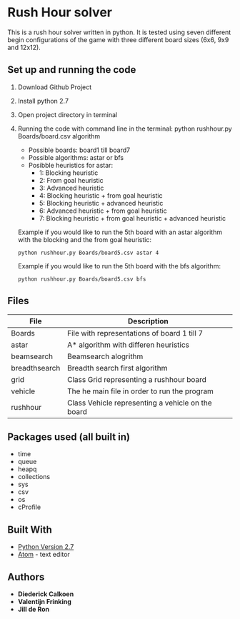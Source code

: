 # Rush Hour solver #
This is a rush hour solver written in python. It is tested using seven different begin configurations of the game with three different board sizes (6x6, 9x9 and 12x12).

## Set up and running the code ##
1. Download Github Project
2. Install python 2.7
3. Open project directory in terminal
4. Running the code with command line in the terminal: python rushhour.py Boards/board.csv algorithm
    * Possible boards: board1 till board7
    * Possible algorithms: astar or bfs
    * Posibble heuristics for astar:
        * 1: Blocking heuristic
        * 2: From goal heuristic
        * 3: Advanced heuristic
        * 4: Blocking heuristic + from goal heuristic
        * 5: Blocking heuristic + advanced heuristic
        * 6: Advanced heuristic + from goal heuristic
        * 7: Blocking heuristic + from goal heuristic + advanced heuristic

    Example if you would like to run the 5th board with an astar algorithm with the blocking and the from goal heuristic:

    ```
    python rushhour.py Boards/board5.csv astar 4
    ```
    Example if you would like to run the 5th board with the bfs algorithm:
    ```
    python rushhour.py Boards/board5.csv bfs
    ```

## Files ##

File          | Description
------------- | -------------
Boards        | File with representations of board 1 till 7
astar         | A* algorithm with differen heuristics
beamsearch    | Beamsearch alogrithm
breadthsearch | Breadth search first algorithm
grid          | Class Grid representing a rushhour board
vehicle       | The he main file in order to run the program
rushhour      | Class Vehicle representing a vehicle on the board

## Packages used (all built in) ##
* time
* queue
* heapq
* collections
* sys
* csv
* os
* cProfile

## Built With ##

* [Python Version 2.7](https://www.python.org/download/releases/2.7/)
* [Atom](https://atom.io) - text editor


## Authors ##

* **Diederick Calkoen**
* **Valentijn Frinking**
* **Jill de Ron**
